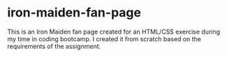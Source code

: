 # iron-maiden-fan-page
This is an Iron Maiden fan page created for an HTML/CSS exercise during my time in coding bootcamp. I created it from scratch based on the requirements of the assignment.
